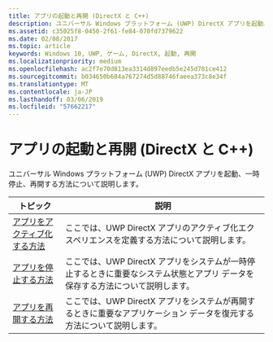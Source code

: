 ```yaml
---
title: アプリの起動と再開 (DirectX と C++)
description: ユニバーサル Windows プラットフォーム (UWP) DirectX アプリを起動、一時停止、再開する方法について説明します。
ms.assetid: c35025f8-0450-2f61-fe84-070fd7379622
ms.date: 02/08/2017
ms.topic: article
keywords: Windows 10, UWP, ゲーム, DirectX, 起動, 再開
ms.localizationpriority: medium
ms.openlocfilehash: ac2f7e70d813ea3314d897eedb5e245d781ce412
ms.sourcegitcommit: b034650b684a767274d5d88746faeea373c8e34f
ms.translationtype: MT
ms.contentlocale: ja-JP
ms.lasthandoff: 03/06/2019
ms.locfileid: "57662217"
---
```

# <a name="launching-and-resuming-apps-directx-and-c"></a>アプリの起動と再開 (DirectX と C++)



ユニバーサル Windows プラットフォーム (UWP) DirectX アプリを起動、一時停止、再開する方法について説明します。

| トピック | 説明 |
|---------------------------------------------------------------------|-----------------------------------------------------------------------------------------------------------------|
| [アプリをアクティブ化する方法](how-to-activate-an-app-directx-and-cpp.md) | ここでは、UWP DirectX アプリのアクティブ化エクスペリエンスを定義する方法について説明します。 |
| [アプリを停止する方法](how-to-suspend-an-app-directx-and-cpp.md) | ここでは、UWP DirectX アプリをシステムが一時停止するときに重要なシステム状態とアプリ データを保存する方法について説明します。 |
| [アプリを再開する方法](how-to-resume-an-app-directx-and-cpp.md) | ここでは、UWP DirectX アプリをシステムが再開するときに重要なアプリケーション データを復元する方法について説明します。 |
 

 

 




